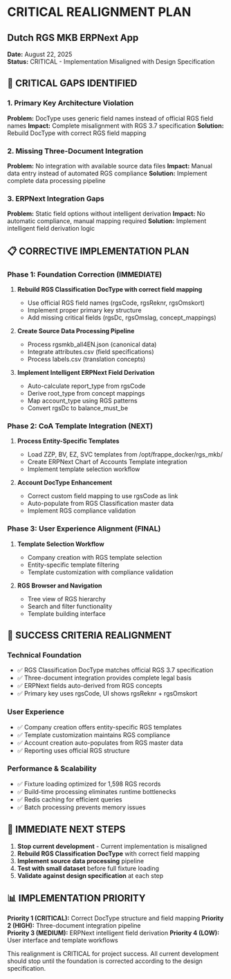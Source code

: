 # CRITICAL REALIGNMENT PLAN
## Dutch RGS MKB ERPNext App

**Date:** August 22, 2025  
**Status:** CRITICAL - Implementation Misaligned with Design Specification

## 🚨 CRITICAL GAPS IDENTIFIED

### 1. **Primary Key Architecture Violation**
**Problem:** DocType uses generic field names instead of official RGS field names
**Impact:** Complete misalignment with RGS 3.7 specification
**Solution:** Rebuild DocType with correct RGS field mapping

### 2. **Missing Three-Document Integration**
**Problem:** No integration with available source data files
**Impact:** Manual data entry instead of automated RGS compliance
**Solution:** Implement complete data processing pipeline

### 3. **ERPNext Integration Gaps**
**Problem:** Static field options without intelligent derivation
**Impact:** No automatic compliance, manual mapping required
**Solution:** Implement intelligent field derivation logic

## 📋 CORRECTIVE IMPLEMENTATION PLAN

### Phase 1: Foundation Correction (IMMEDIATE)
1. **Rebuild RGS Classification DocType with correct field mapping**
   - Use official RGS field names (rgsCode, rgsReknr, rgsOmskort)
   - Implement proper primary key structure
   - Add missing critical fields (rgsDc, rgsOmslag, concept_mappings)

2. **Create Source Data Processing Pipeline**
   - Process rgsmkb_all4EN.json (canonical data)
   - Integrate attributes.csv (field specifications)
   - Process labels.csv (translation concepts)

3. **Implement Intelligent ERPNext Field Derivation**
   - Auto-calculate report_type from rgsCode
   - Derive root_type from concept mappings
   - Map account_type using RGS patterns
   - Convert rgsDc to balance_must_be

### Phase 2: CoA Template Integration (NEXT)
1. **Process Entity-Specific Templates**
   - Load ZZP, BV, EZ, SVC templates from /opt/frappe_docker/rgs_mkb/
   - Create ERPNext Chart of Accounts Template integration
   - Implement template selection workflow

2. **Account DocType Enhancement**
   - Correct custom field mapping to use rgsCode as link
   - Auto-populate from RGS Classification master data
   - Implement RGS compliance validation

### Phase 3: User Experience Alignment (FINAL)
1. **Template Selection Workflow**
   - Company creation with RGS template selection
   - Entity-specific template filtering
   - Template customization with compliance validation

2. **RGS Browser and Navigation**
   - Tree view of RGS hierarchy
   - Search and filter functionality
   - Template building interface

## 🎯 SUCCESS CRITERIA REALIGNMENT

### Technical Foundation
- ✅ RGS Classification DocType matches official RGS 3.7 specification
- ✅ Three-document integration provides complete legal basis
- ✅ ERPNext fields auto-derived from RGS concepts
- ✅ Primary key uses rgsCode, UI shows rgsReknr + rgsOmskort

### User Experience  
- ✅ Company creation offers entity-specific RGS templates
- ✅ Template customization maintains RGS compliance
- ✅ Account creation auto-populates from RGS master data
- ✅ Reporting uses official RGS structure

### Performance & Scalability
- ✅ Fixture loading optimized for 1,598 RGS records
- ✅ Build-time processing eliminates runtime bottlenecks
- ✅ Redis caching for efficient queries
- ✅ Batch processing prevents memory issues

## 🔧 IMMEDIATE NEXT STEPS

1. **Stop current development** - Current implementation is misaligned
2. **Rebuild RGS Classification DocType** with correct field mapping
3. **Implement source data processing** pipeline
4. **Test with small dataset** before full fixture loading
5. **Validate against design specification** at each step

## 📊 IMPLEMENTATION PRIORITY

**Priority 1 (CRITICAL):** Correct DocType structure and field mapping
**Priority 2 (HIGH):** Three-document integration pipeline  
**Priority 3 (MEDIUM):** ERPNext intelligent field derivation
**Priority 4 (LOW):** User interface and template workflows

This realignment is CRITICAL for project success. All current development should stop until the foundation is corrected according to the design specification.
